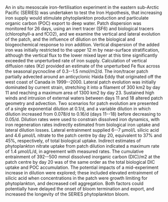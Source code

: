 ---
---
An in situ mesoscale iron-fertilisation experiment in the eastern sub-Arctic Pacific (SERIES) was undertaken to test the Iron Hypothesis, that increasing iron supply would stimulate phytoplankton production and particulate organic carbon (POC) export to deep water. Patch dispersion was monitored for 26 days, using an inert tracer (SF6) and biological tracers (chlorophyll-a and fCO2), and we examine the vertical and lateral evolution of the patch, and the influence of dilution on the biological and biogeochemical response to iron addition. Vertical dispersion of the added iron was initially restricted to the upper 12 m by near-surface stratification, although the vertical flux to the lower mixed layer at this time significantly exceeded the unperturbed rate of iron supply. Calculation of vertical diffusion rates (Kz) provided an estimate of the unperturbed Fe flux across the seasonal pycnocline of 0.3--1.5 nmol/m2/d. The iron/tracer patch partially advected around an anticyclonic Haida Eddy that originated off the west coast of Canada in 1999--2000. Lateral patch evolution was initially dominated by current strain, stretching it into a filament of 300 km2 by day 11 and reaching a maximum area of 1300 km2 by day 23. Sustained high winds and intrusion of external waters between days 11 and 18 altered patch geometry and advection. Two scenarios for patch evolution are presented of a single exponential dilution at 0.1/d, and a variable dilution in which dilution increased from 0.078/d to 0.16/d (days 11--18) before decreasing to 0.05/d. Dilution rates were used to constrain dissolved iron dynamics, with iron regeneration rates indirectly estimated from biological iron uptake and lateral dilution losses. Lateral entrainment supplied 6--7 &#956;mol/L silicic acid and 4.6 &#956;mol/L nitrate to the patch centre by day 20, equivalent to 37% and 45%, respectively, of total biological uptake. Indirect estimates of phytoplankton nitrate uptake from patch dilution indicated a maximum rate of 1.4 &#956;mol/L/d, in agreement with measured rates. The cumulative entrainment of 392--500 mmol dissolved inorganic carbon (DIC)/m2 at the patch centre by day 20 was of the same order as the total biological DIC uptake and POC accumulation. The potential impacts of a mid-experiment increase in dilution were explored; these included elevated entrainment of silicic acid when concentrations in the patch were growth limiting for phytoplankton, and decreased cell aggregation. Both factors could potentially have delayed the onset of bloom termination and export, and increased the longevity of the SERIES phytoplankton bloom. 